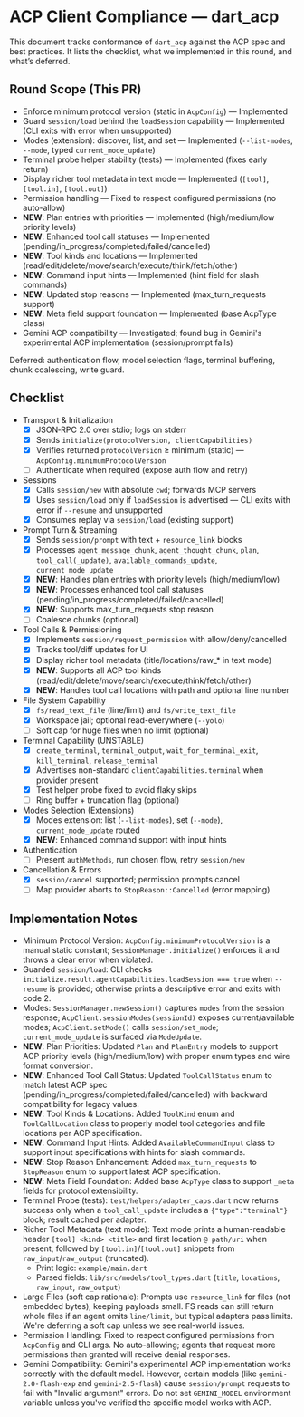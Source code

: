 # ACP Client Compliance — dart_acp

This document tracks conformance of `dart_acp` against the ACP spec and best practices. It lists the checklist, what we implemented in this round, and what’s deferred.

## Round Scope (This PR)

- Enforce minimum protocol version (static in `AcpConfig`) — Implemented
- Guard `session/load` behind the `loadSession` capability — Implemented (CLI exits with error when unsupported)
- Modes (extension): discover, list, and set — Implemented (`--list-modes`, `--mode`, typed `current_mode_update`)
- Terminal probe helper stability (tests) — Implemented (fixes early return)
- Display richer tool metadata in text mode — Implemented (`[tool]`, `[tool.in]`, `[tool.out]`)
- Permission handling — Fixed to respect configured permissions (no auto-allow)
- **NEW**: Plan entries with priorities — Implemented (high/medium/low priority levels)
- **NEW**: Enhanced tool call statuses — Implemented (pending/in_progress/completed/failed/cancelled)
- **NEW**: Tool kinds and locations — Implemented (read/edit/delete/move/search/execute/think/fetch/other)
- **NEW**: Command input hints — Implemented (hint field for slash commands)
- **NEW**: Updated stop reasons — Implemented (max_turn_requests support)
- **NEW**: Meta field support foundation — Implemented (base AcpType class)
- Gemini ACP compatibility — Investigated; found bug in Gemini's experimental ACP implementation (session/prompt fails)

Deferred: authentication flow, model selection flags, terminal buffering, chunk coalescing, write guard.

## Checklist

- Transport & Initialization
  - [x] JSON‑RPC 2.0 over stdio; logs on stderr
  - [x] Sends `initialize(protocolVersion, clientCapabilities)`
  - [x] Verifies returned `protocolVersion` ≥ minimum (static) — `AcpConfig.minimumProtocolVersion`
  - [ ] Authenticate when required (expose auth flow and retry)

- Sessions
  - [x] Calls `session/new` with absolute `cwd`; forwards MCP servers
  - [x] Uses `session/load` only if `loadSession` is advertised — CLI exits with error if `--resume` and unsupported
  - [x] Consumes replay via `session/load` (existing support)

- Prompt Turn & Streaming
  - [x] Sends `session/prompt` with text + `resource_link` blocks
  - [x] Processes `agent_message_chunk`, `agent_thought_chunk`, `plan`, `tool_call(_update)`, `available_commands_update`, `current_mode_update`
  - [x] **NEW**: Handles plan entries with priority levels (high/medium/low)
  - [x] **NEW**: Processes enhanced tool call statuses (pending/in_progress/completed/failed/cancelled)
  - [x] **NEW**: Supports max_turn_requests stop reason
  - [ ] Coalesce chunks (optional)

- Tool Calls & Permissioning
  - [x] Implements `session/request_permission` with allow/deny/cancelled
  - [x] Tracks tool/diff updates for UI
  - [x] Display richer tool metadata (title/locations/raw_* in text mode)
  - [x] **NEW**: Supports all ACP tool kinds (read/edit/delete/move/search/execute/think/fetch/other)
  - [x] **NEW**: Handles tool call locations with path and optional line number

- File System Capability
  - [x] `fs/read_text_file` (line/limit) and `fs/write_text_file`
  - [x] Workspace jail; optional read-everywhere (`--yolo`)
  - [ ] Soft cap for huge files when no limit (optional)

- Terminal Capability (UNSTABLE)
  - [x] `create_terminal`, `terminal_output`, `wait_for_terminal_exit`, `kill_terminal`, `release_terminal`
  - [x] Advertises non-standard `clientCapabilities.terminal` when provider present
  - [x] Test helper probe fixed to avoid flaky skips
  - [ ] Ring buffer + truncation flag (optional)

- Modes Selection (Extensions)
  - [x] Modes extension: list (`--list-modes`), set (`--mode`), `current_mode_update` routed
  - [x] **NEW**: Enhanced command support with input hints

- Authentication
  - [ ] Present `authMethods`, run chosen flow, retry `session/new`

- Cancellation & Errors
  - [x] `session/cancel` supported; permission prompts cancel
  - [ ] Map provider aborts to `StopReason::Cancelled` (error mapping)

## Implementation Notes

- Minimum Protocol Version: `AcpConfig.minimumProtocolVersion` is a manual static constant; `SessionManager.initialize()` enforces it and throws a clear error when violated.
- Guarded `session/load`: CLI checks `initialize.result.agentCapabilities.loadSession === true` when `--resume` is provided; otherwise prints a descriptive error and exits with code 2.
- Modes: `SessionManager.newSession()` captures `modes` from the session response; `AcpClient.sessionModes(sessionId)` exposes current/available modes; `AcpClient.setMode()` calls `session/set_mode`; `current_mode_update` is surfaced via `ModeUpdate`.
- **NEW**: Plan Priorities: Updated `Plan` and `PlanEntry` models to support ACP priority levels (high/medium/low) with proper enum types and wire format conversion.
- **NEW**: Enhanced Tool Call Status: Updated `ToolCallStatus` enum to match latest ACP spec (pending/in_progress/completed/failed/cancelled) with backward compatibility for legacy values.
- **NEW**: Tool Kinds & Locations: Added `ToolKind` enum and `ToolCallLocation` class to properly model tool categories and file locations per ACP specification.
- **NEW**: Command Input Hints: Added `AvailableCommandInput` class to support input specifications with hints for slash commands.
- **NEW**: Stop Reason Enhancement: Added `max_turn_requests` to `StopReason` enum to support latest ACP specification.
- **NEW**: Meta Field Foundation: Added base `AcpType` class to support `_meta` fields for protocol extensibility.
- Terminal Probe (tests): `test/helpers/adapter_caps.dart` now returns success only when a `tool_call_update` includes a `{"type":"terminal"}` block; result cached per adapter.
- Richer Tool Metadata (text mode): Text mode prints a human-readable header `[tool] <kind> <title>` and first location `@ path/uri` when present, followed by `[tool.in]`/`[tool.out]` snippets from `raw_input`/`raw_output` (truncated).
  - Print logic: `example/main.dart`
  - Parsed fields: `lib/src/models/tool_types.dart` (`title`, `locations`, `raw_input`, `raw_output`)
- Large Files (soft cap rationale): Prompts use `resource_link` for files (not embedded bytes), keeping payloads small. FS reads can still return whole files if an agent omits `line/limit`, but typical adapters pass limits. We're deferring a soft cap unless we see real-world issues.
- Permission Handling: Fixed to respect configured permissions from `AcpConfig` and CLI args. No auto-allowing; agents that request more permissions than granted will receive denial responses.
- Gemini Compatibility: Gemini's experimental ACP implementation works correctly with the default model. However, certain models (like `gemini-2.0-flash-exp` and `gemini-2.5-flash`) cause `session/prompt` requests to fail with "Invalid argument" errors. Do not set `GEMINI_MODEL` environment variable unless you've verified the specific model works with ACP.
